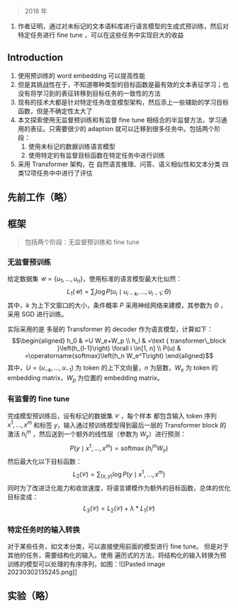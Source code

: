 > 2018 年
1. 作者证明，通过对未标记的文本语料库进行语言模型的生成式预训练，然后对特定任务进行 fine tune ，可以在这些任务中实现巨大的收益

## Introduction

1. 使用预训练的 word embedding 可以提高性能
2. 但是其挑战性在于，不知道哪种类型的目标函数是最有效的文本表征学习；也没有将学习到的表征转移到目标任务的一致性的方法
3. 现有的技术大都是针对特定任务改变模型架构，然后添上一些辅助的学习目标函数，但是不确定性太大了
4. 本文探索使用无监督预训练和有监督 fine tune 相结合的半监督方法，学习通用的表征。只需要很少的 adaption 就可以迁移到很多任务中。包括两个阶段：
	1. 使用未标记的数据训练语言模型
	2. 使用特定的有监督目标函数在特定任务中进行训练
5. 采用 Transformer 架构，在 自然语言推理、问答、语义相似性和文本分类 四类12项任务中中进行了评估

## 先前工作（略）

## 框架
> 包括两个阶段：无监督预训练和 fine tune

### 无监督预训练

给定数据集 $\mathcal{U}=\left\{u_1, \ldots, u_n\right\}$，使用标准的语言模型最大化似然：$$L_1(\mathcal{U})=\sum_i \log P\left(u_i \mid u_{i-k}, \ldots, u_{i-1} ; \Theta\right)$$
其中，$k$ 为上下文窗口的大小，条件概率 $P$ 采用神经网络来建模，其参数为 $\Theta$ ，采用 SGD 进行训练。

实际采用的是 多层的 Transformer 的 decoder 作为语言模型，计算如下：$$\begin{aligned}
h_0 & =U W_e+W_p \\
h_l & =\text { transformer\_block }\left(h_{l-1}\right) \forall i \in[1, n] \\
P(u) & =\operatorname{softmax}\left(h_n W_e^T\right)
\end{aligned}$$
其中，$U=\left(u_{-k}, \ldots, u_{-1}\right)$ 为 token 的上下文向量，$n$ 为层数，$W_e$ 为 token 的 embedding matrix，$W_p$ 为位置的 embedding matrix。

### 有监督的 fine tune

完成模型预训练后，设有标记的数据集 $\mathcal{C}$ ，每个样本 都包含输入 token 序列 $x^1,\dots,x^m$ 和标签 $y$，输入通过预训练模型得到最后一层的 Transformer block 的激活 $h^m_l$ ，然后送到一个额外的线性层（参数为 $W_y$）进行预测：$$P\left(y \mid x^1, \ldots, x^m\right)=\operatorname{softmax}\left(h_l^m W_y\right)$$
然后最大化以下目标函数：$$L_2(\mathcal{C})=\sum_{(x, y)} \log P\left(y \mid x^1, \ldots, x^m\right)$$
同时为了改进泛化能力和收敛速度，将语言建模作为额外的目标函数，总体的优化目标变成：$$L_3(\mathcal{C})=L_2(\mathcal{C})+\lambda * L_1(\mathcal{C})$$

### 特定任务时的输入转换

对于某些任务，如文本分类，可以直接使用前面的模型进行 fine tune。
但是对于其他的任务，需要结构化的输入。使用 遍历式的方法，将结构化的输入转换为预训练的模型可以处理的有序序列，如图：![[Pasted image 20230302135245.png]]

## 实验（略）